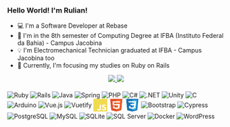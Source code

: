 ### Hello World! I'm Rulian!

  - 💻 I'm a Software Developer at Rebase
  - 📖 I'm in the 8th semester of Computing Degree at IFBA (Instituto Federal da Bahia) - Campus Jacobina
  - 💡 I'm Electromechanical Technician graduated at IFBA - Campus Jacobina too
  - 💎 Currently, I'm focusing my studies on Ruby on Rails

<div align="center">
  <a href="https://github.com/ruliancruz">
  <img height="220em" src="https://github-readme-stats.vercel.app/api?username=ruliancruz&show_icons=true&hide=stars&show=reviews&include_all_commits=false&count_private=true"/>
  <img height="220em" src="https://github-readme-stats.vercel.app/api/top-langs/?username=ruliancruz&layout=compact&langs_count=10"/>
</div>
<br>
<div style="display: inline-block">
  <img align="center" alt="Ruby" height="30" width="33" src="https://cdn.jsdelivr.net/gh/devicons/devicon@latest/icons/ruby/ruby-original.svg">
  <img align="center" alt="Rails" height="30" width="33" src="https://cdn.jsdelivr.net/gh/devicons/devicon@latest/icons/rails/rails-original-wordmark.svg">
  <img align="center" alt="Java" height="30" width="33" src="https://raw.githubusercontent.com/jmnote/z-icons/master/svg/java.svg">
  <img align="center" alt="Spring" height="30" width="33" src="https://cdn.jsdelivr.net/gh/devicons/devicon/icons/spring/spring-original.svg">
  <img align="center" alt="PHP" height="30" width="33" src="https://cdn.jsdelivr.net/gh/devicons/devicon@latest/icons/php/php-original.svg">
  <img align="center" alt="C#" height="30" width="33" src="https://cdn.jsdelivr.net/gh/devicons/devicon/icons/csharp/csharp-original.svg">
  <img align="center" alt=".NET" height="30" width="33" src="https://cdn.jsdelivr.net/gh/devicons/devicon/icons/dot-net/dot-net-original.svg">
  <img align="center" alt="Unity" height="30" width="33" src="https://cdn.jsdelivr.net/gh/devicons/devicon/icons/unity/unity-original.svg">
  <img align="center" alt="C" height="30" width="33" src="https://raw.githubusercontent.com/jmnote/z-icons/master/svg/c.svg">
  <img align="center" alt="Arduino" height="30" width="33" src="https://cdn.jsdelivr.net/gh/devicons/devicon/icons/arduino/arduino-original.svg">
  <img align="center" alt="Vue.js" height="30" width="33" src="https://cdn.jsdelivr.net/gh/devicons/devicon@latest/icons/vuejs/vuejs-original.svg">
  <img align="center" alt="Vuetify" height="30" width="33" src="https://cdn.jsdelivr.net/gh/devicons/devicon@latest/icons/vuetify/vuetify-original.svg">          
  <img align="center" alt="Javascript" height="30" width="33" src="https://raw.githubusercontent.com/devicons/devicon/master/icons/javascript/javascript-plain.svg">
  <img align="center" alt="HTML" height="30" width="33" src="https://raw.githubusercontent.com/devicons/devicon/master/icons/html5/html5-original.svg">
  <img align="center" alt="CSS" height="30" width="33" src="https://raw.githubusercontent.com/devicons/devicon/master/icons/css3/css3-original.svg">
  <img align="center" alt="Bootstrap" height="30" width="33" src="https://cdn.jsdelivr.net/gh/devicons/devicon@latest/icons/bootstrap/bootstrap-original.svg">
  <img align="center" alt="Cypress" height="30" width="33" src="https://cdn.jsdelivr.net/gh/devicons/devicon@latest/icons/cypressio/cypressio-original.svg">
  <img align="center" alt="PostgreSQL" height="30" width="33" src="https://cdn.jsdelivr.net/gh/devicons/devicon/icons/postgresql/postgresql-original.svg">
  <img align="center" alt="MySQL" height="30" width="33" src="https://cdn.jsdelivr.net/gh/devicons/devicon/icons/mysql/mysql-original.svg">
  <img align="center" alt="SQLite" height="30" width="33" src="https://cdn.jsdelivr.net/gh/devicons/devicon@latest/icons/sqlite/sqlite-original.svg">
  <img align="center" alt="SQL Server" height="30" width="33" src="https://cdn.jsdelivr.net/gh/devicons/devicon/icons/microsoftsqlserver/microsoftsqlserver-plain.svg">
  <img align="center" alt="Docker" height="30" width="33" src="https://cdn.jsdelivr.net/gh/devicons/devicon@latest/icons/docker/docker-original.svg">
  <img align="center" alt="WordPress" height="30" width="33" src="https://cdn.jsdelivr.net/gh/devicons/devicon/icons/wordpress/wordpress-plain.svg">
</div>
